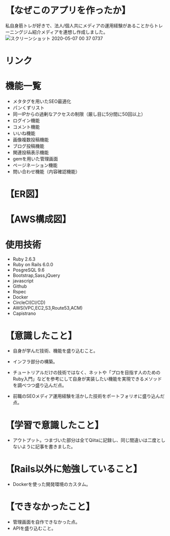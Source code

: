 # 【なぜこのアプリを作ったか】 
私自身筋トレが好きで、法人/個人共にメディアの運用経験があることからトレーニングジム紹介メディアを連想し作成しました。  
![スクリーンショット 2020-05-07 00 37 0737](https://user-images.githubusercontent.com/59415604/81197382-23e51380-8ffb-11ea-8cd8-629275a7f5f1.png)

# リンク

# 機能一覧
* メタタグを用いたSEO最適化
* パンくずリスト
* 同一IPからの過剰なアクセスの制限（厳し目に5分間に50回以上）
* ログイン機能
* コメント機能
* いいね機能
* 画像複数投稿機能
* ブログ投稿機能
* 関連投稿表示機能
* gemを用いた管理画面
* ページネーション機能
* 問い合わせ機能（内容確認機能）

# 【ER図】

# 【AWS構成図】

# 使用技術
* Ruby 2.6.3
* Ruby on Rails 6.0.0
* PosgreSQL 9.6
* Bootstrap,Sass,jQuery
* javascript
* Github
* Rspec
* Docker
* CircleCI(CI/CD)
* AWS(VPC,EC2,S3,Route53,ACM)
* Capistrano


# 【意識したこと】 
* 自身が学んだ技術、機能を盛り込むこと。

* インフラ部分の構築。

* チュートリアルだけの技術ではなく、ネットや「プロを目指す人のためのRuby入門」などを参考にして自身が実装したい機能を実現できるメソッドを調べつつ盛り込んだ点。

* 前職のSEOメディア運用経験を活かした技術をポートフォリオに盛り込んだ点。

# 【学習で意識したこと】 
* アウトプット。つまづいた部分は全てQiitaに記録し、同じ間違いは二度としないように記事を書きました。

# 【Rails以外に勉強していること】 
* Dockerを使った開発環境のカスタム。 

# 【できなかったこと】
* 管理画面を自作できなかった点。
* APIを盛り込むこと。
